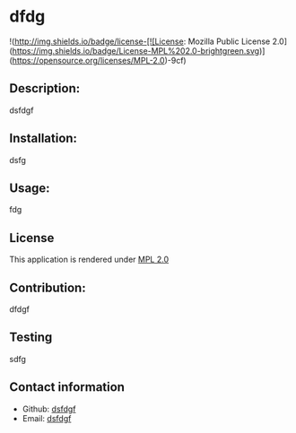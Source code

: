 # dfdg
!(http://img.shields.io/badge/license-[![License: Mozilla Public License 2.0](https://img.shields.io/badge/License-MPL%202.0-brightgreen.svg)](https://opensource.org/licenses/MPL-2.0)-9cf)

    
## Description:
dsfdgf

## Installation:
dsfg

## Usage:
fdg


## License
This application is rendered under [MPL 2.0](https://opensource.org/licenses/MPL-2.0)


## Contribution:
dfdgf

## Testing
sdfg
## Contact information
- Github: [dsfdgf](https://github.com/dsfdgf)
- Email: [dsfdgf](mailto:user@example.com) 